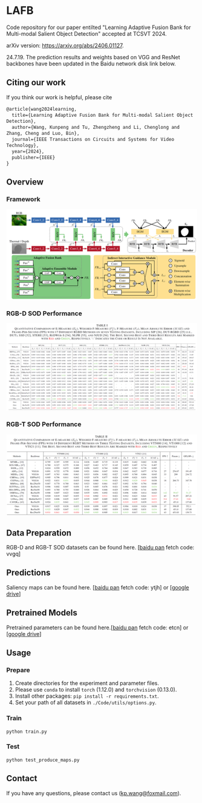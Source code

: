 # LAFB
Code repository for our paper entilted "Learning Adaptive Fusion Bank for Multi-modal Salient Object Detection" accepted at TCSVT 2024.

arXiv version: https://arxiv.org/abs/2406.01127.

24.7.19. The prediction results and weights based on VGG and ResNet backbones have been updated in the Baidu network disk link below.
## Citing our work

If you think our work is helpful, please cite

```
@article{wang2024learning,
  title={Learning Adaptive Fusion Bank for Multi-modal Salient Object Detection},
  author={Wang, Kunpeng and Tu, Zhengzheng and Li, Chenglong and Zhang, Cheng and Luo, Bin},
  journal={IEEE Transactions on Circuits and Systems for Video Technology},
  year={2024},
  publisher={IEEE}
}
```
## Overview
### Framework
[![avatar](https://github.com/Angknpng/LAFB/raw/main/figures/Framework.png)](https://github.com/Angknpng/LAFB/blob/main/figures/Framework.png)
### RGB-D SOD Performance
[![avatar](https://github.com/Angknpng/LAFB/raw/main/figures/RGBDCompare.png)](https://github.com/Angknpng/LAFB/blob/main/figures/RGBDCompare.png)
### RGB-T SOD Performance
[![avatar](https://github.com/Angknpng/LAFB/raw/main/figures/RGBTCompare.png)](https://github.com/Angknpng/LAFB/blob/main/figures/RGBTCompare.png)
## Data Preparation
RGB-D and RGB-T  SOD datasets can be found here. [[baidu pan](https://pan.baidu.com/s/1RE48go1wzGWymMblawG2wQ?pwd=vvgq) fetch code: vvgq] 
## Predictions

Saliency maps can be found here. [[baidu pan](https://pan.baidu.com/s/1VRJG35qH2-aMqqeu9bIA8g?pwd=ytjh) fetch code: ytjh] or [[google drive](https://drive.google.com/drive/folders/1RSrdmZxdizrb58ULvuoAAF1UgxwpVHVp?usp=drive_link)]

## Pretrained Models
Pretrained parameters can be found here.[[baidu pan](https://pan.baidu.com/s/1Fct6_SB5HQf1yOd1GupL4w?pwd=etcn) fetch code: etcn] or [[google drive](https://drive.google.com/drive/folders/1RSrdmZxdizrb58ULvuoAAF1UgxwpVHVp?usp=drive_link)]

## Usage

### Prepare

1. Create directories for the experiment and parameter files.
2. Please use `conda` to install `torch` (1.12.0) and `torchvision` (0.13.0).
3. Install other packages: `pip install -r requirements.txt`.
4. Set your path of all datasets in `./Code/utils/options.py`.

### Train

```
python train.py
```

### Test

```
python test_produce_maps.py
```

## Contact

If you have any questions, please contact us (kp.wang@foxmail.com).

